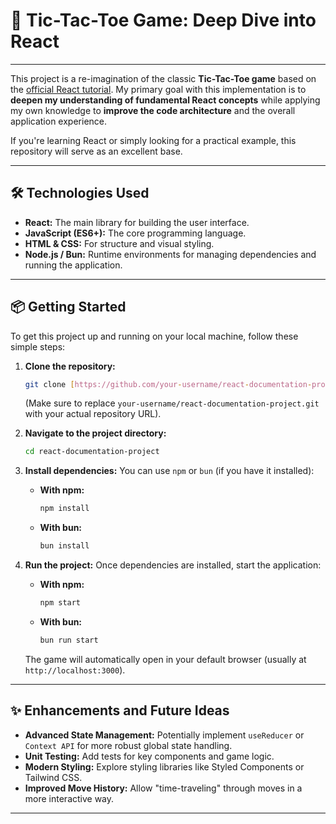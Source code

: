 # 🚀 Tic-Tac-Toe Game: Deep Dive into React

---

This project is a re-imagination of the classic **Tic-Tac-Toe game** based on the [official React tutorial](https://react.dev/learn/tutorial-tic-tac-toe). My primary goal with this implementation is to **deepen my understanding of fundamental React concepts** while applying my own knowledge to **improve the code architecture** and the overall application experience.

If you're learning React or simply looking for a practical example, this repository will serve as an excellent base.

---

## 🛠️ Technologies Used

* **React:** The main library for building the user interface.
* **JavaScript (ES6+):** The core programming language.
* **HTML & CSS:** For structure and visual styling.
* **Node.js / Bun:** Runtime environments for managing dependencies and running the application.

---

## 📦 Getting Started

To get this project up and running on your local machine, follow these simple steps:

1.  **Clone the repository:**
    ```bash
    git clone [https://github.com/your-username/react-documentation-project.git](https://github.com/your-username/react-documentation-project.git)
    ```
    (Make sure to replace `your-username/react-documentation-project.git` with your actual repository URL).

2.  **Navigate to the project directory:**
    ```bash
    cd react-documentation-project
    ```

3.  **Install dependencies:**
    You can use `npm` or `bun` (if you have it installed):

    * **With npm:**
        ```bash
        npm install
        ```
    * **With bun:**
        ```bash
        bun install
        ```

4.  **Run the project:**
    Once dependencies are installed, start the application:

    * **With npm:**
        ```bash
        npm start
        ```
    * **With bun:**
        ```bash
        bun run start
        ```

    The game will automatically open in your default browser (usually at `http://localhost:3000`).

---

## ✨ Enhancements and Future Ideas

* **Advanced State Management:** Potentially implement `useReducer` or `Context API` for more robust global state handling.
* **Unit Testing:** Add tests for key components and game logic.
* **Modern Styling:** Explore styling libraries like Styled Components or Tailwind CSS.
* **Improved Move History:** Allow "time-traveling" through moves in a more interactive way.

---